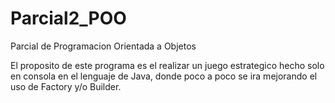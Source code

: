 # Parcial2_POO
Parcial de Programacion Orientada a Objetos

El proposito de este programa es el realizar un juego estrategico hecho solo en consola en el lenguaje de Java,
donde poco a poco se ira mejorando el uso de Factory y/o Builder.
